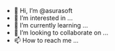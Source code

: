 - 👋 Hi, I’m @asurasoft
- 👀 I’m interested in ...
- 🌱 I’m currently learning ...
- 💞️ I’m looking to collaborate on ...
- 📫 How to reach me ...

<!---
asurasoft/asurasoft is a ✨ special ✨ repository because its `README.md` (this file) appears on your GitHub profile.
You can click the Preview link to take a look at your changes.
--->
